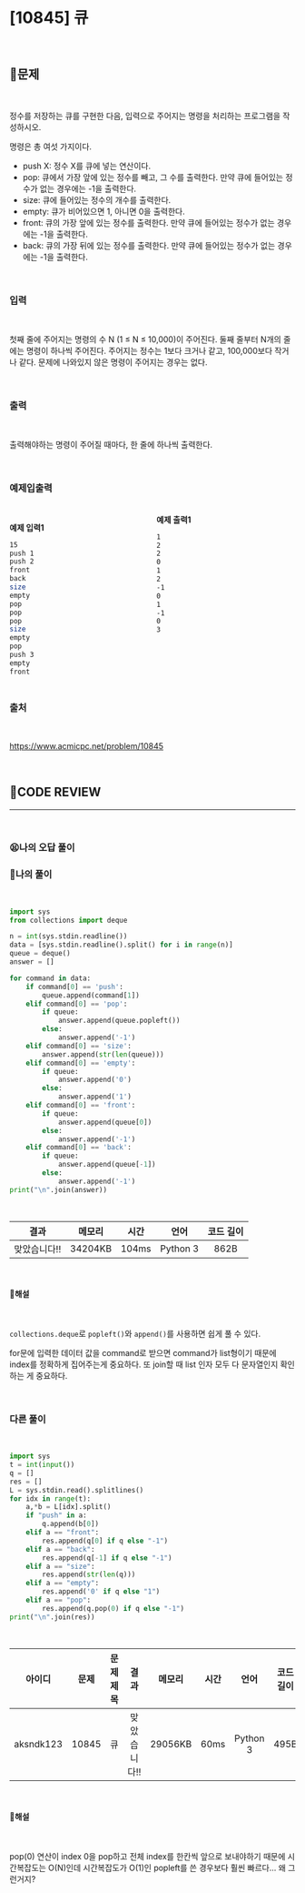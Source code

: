 # [10845] 큐

<br/>

## **📝문제**

<br/>

정수를 저장하는 큐를 구현한 다음, 입력으로 주어지는 명령을 처리하는 프로그램을 작성하시오.

명령은 총 여섯 가지이다.

- push X: 정수 X를 큐에 넣는 연산이다.
- pop: 큐에서 가장 앞에 있는 정수를 빼고, 그 수를 출력한다. 만약 큐에 들어있는 정수가 없는 경우에는 -1을 출력한다.
- size: 큐에 들어있는 정수의 개수를 출력한다.
- empty: 큐가 비어있으면 1, 아니면 0을 출력한다.
- front: 큐의 가장 앞에 있는 정수를 출력한다. 만약 큐에 들어있는 정수가 없는 경우에는 -1을 출력한다.
- back: 큐의 가장 뒤에 있는 정수를 출력한다. 만약 큐에 들어있는 정수가 없는 경우에는 -1을 출력한다.

<br/>

### **입력**

<br/>

첫째 줄에 주어지는 명령의 수 N (1 ≤ N ≤ 10,000)이 주어진다. 둘째 줄부터 N개의 줄에는 명령이 하나씩 주어진다. 주어지는 정수는 1보다 크거나 같고, 100,000보다 작거나 같다. 문제에 나와있지 않은 명령이 주어지는 경우는 없다.

<br/>

### **출력**

<br/>

출력해야하는 명령이 주어질 때마다, 한 줄에 하나씩 출력한다.

<br/>

### **예제입출력**

<br/>

<div style="column-count:2; ">
  <div>

**예제 입력1**

```zsh
15
push 1
push 2
front
back
size
empty
pop
pop
pop
size
empty
pop
push 3
empty
front
```

  </div>
  <div>

**예제 출력1**

```zsh
1
2
2
0
1
2
-1
0
1
-1
0
3
```

<br/>
<br/>
<br/>

  </div>
</div>

<br/>

### **출처**

<br/>

https://www.acmicpc.net/problem/10845

<br/>

## **🧐CODE REVIEW**
***

<br/>

### **😫나의 오답 풀이**
### **🧾나의 풀이**

<br/>

```python
import sys
from collections import deque

n = int(sys.stdin.readline())
data = [sys.stdin.readline().split() for i in range(n)]
queue = deque()
answer = []

for command in data:
    if command[0] == 'push':
        queue.append(command[1])
    elif command[0] == 'pop':
        if queue:
            answer.append(queue.popleft())
        else:
            answer.append('-1')
    elif command[0] == 'size':
        answer.append(str(len(queue)))
    elif command[0] == 'empty':
        if queue:
            answer.append('0')
        else:
            answer.append('1')
    elif command[0] == 'front':
        if queue:
            answer.append(queue[0])
        else:
            answer.append('-1')
    elif command[0] == 'back':
        if queue:
            answer.append(queue[-1])
        else:
            answer.append('-1')
print("\n".join(answer))

```

<br/>

결과	| 메모리 |	시간 |	언어 |	코드 길이 
:----:|:-----:|:-----:|:-----:|:--------:
맞았습니다!! |	34204KB |	104ms |	Python 3 |	862B

<br/>

#### **📝해설**

<br/>

`collections.deque`로 `popleft()`와 `append()`를 사용하면 쉽게 풀 수 있다.

for문에 입력한 데이터 값을 command로 받으면 command가 list형이기 때문에 index를 정확하게 집어주는게 중요하다.
또 join할 때 list 인자 모두 다 문자열인지 확인하는 게 중요하다.

<br/>

### **다른 풀이**

<br/>

```python
import sys
t = int(input())
q = []
res = []
L = sys.stdin.read().splitlines()
for idx in range(t):
    a,*b = L[idx].split()
    if "push" in a:
        q.append(b[0])
    elif a == "front":
        res.append(q[0] if q else "-1")
    elif a == "back":
        res.append(q[-1] if q else "-1")
    elif a == "size":
        res.append(str(len(q)))
    elif a == "empty":
        res.append('0' if q else "1")
    elif a == "pop":
        res.append(q.pop(0) if q else "-1")
print("\n".join(res))
```

<br/>

아이디 |	문제	| 문제 제목 |	결과	| 메모리 |	시간 |	언어 |	코드 길이 
:-----:|:-----:|:---------:|:-----:|:-----:|:-----:|:----:|:--------:
aksndk123 |	10845 |	큐 |	맞았습니다!! |	29056KB |	60ms |	Python 3 |	495B

<br/>

#### **📝해설**

<br/>

pop(0) 연산이 index 0을 pop하고 전체 index를 한칸씩 앞으로 보내야하기 때문에 시간복잡도는 O(N)인데 시간복잡도가 O(1)인 popleft를 쓴 경우보다 훨씬 빠르다... 왜 그런거지?

<br/>